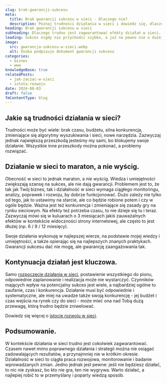 ```yaml
---
slug: brak-gwarancji-sukcesu
meta:
  title: Brak gwarancji sukcesu w sieci - Dlaczego nie?
  description: Poznaj trudności działania w sieci i dowiedz się, dlaczego trudno jest dać gwarancję sukcesu.
heading: Brak gwarancji sukcesu w sieci
subheading: Dlaczego trudno jest zagwarantować efekty działań w sieci.
leading: Sukces nigdy nie przychodzi szybko, a już na pewno nie o dużej skali. Nie można też go zagwarantować.
image:
  src: gwarancja-sukcesu-w-sieci.webp
  alt: Osoba podpisuje dokument gwarancji sukcesu
categories:
  - biznes
  - www
knowledgeBase: true
relatedPosts:
  - jak-zaczac-w-sieci
  - istota-rozwoju
date: 2024-08-03
draft: false
fmContentType: blog
---
```


## Jakie są trudności działania w sieci?

Trudności może być wiele: brak czasu, budżetu, silna konkurencja, zmieniające się algorytmy wyszukiwania i sieci, nowe narzędzia. Zazwyczaj jednak największą przeszkodą jesteśmy my sami, bo blokujemy swoje działanie. Wszystkie inne przeszkody można pokonać, a problemy rozwiązać.

## Działanie w sieci to maraton, a nie wyścig.

Obecność w sieci to jednak maraton, a nie wyścig. Wiedza i umiejętności zwiększają szansę na sukces, ale nie dają gwarancji. Problemem jest to, że tak jak Twój biznes, tak i działalność w sieci wymaga ciągłego monitoringu, analizy, poprawek i rozwoju, by dobrze funkcjonować. Dużo zależy nie tylko od tego, jak to ustawimy na starcie, ale co będzie robione potem i czy w ogóle będzie. Ważna jest też konkurencja i zmieniające się zasady gry na rynku sieciowym. Na efekty też potrzeba czasu, to nie dzieje się tu i teraz. Zazwyczaj mówi się w kuluarach o 3 miesiącach jakiś zauważalnych efektów w kontekście widoczności strony internetowej, ale często to jest dłużej (np. 6 / 9 / 12 miesięcy).

Swoje działania wykonuję w najlepszej wierze, na podstawie mojej wiedzy i umiejętności, a także opierając się na najlepszych znanych praktykach. Gwarancji sukcesu dać nie mogę, ale gwarancję zaangażowania tak.

## Kontynuacja działań jest kluczowa.

Samo [rozpoczęcie działania w sieci](/blog/jak-zaczac-w-sieci/), postawienie wszystkiego do pionu, odpowiednie zaplanowanie i realizacja może nie wystarczyć. Czynników mających wpływ na potencjalny sukces jest wiele, a najbardziej ogólne to zaufanie, czas i konkurencja. Działanie musi być odpowiednie i systematyczne, ale miej na uwadze także swoją konkurencję - jej budżet i czas wejścia na rynek czy do sieci - może mieć ona nad Tobą dużą przewagę, którą trudno będzie zniwelować.

Dowiedz się więcej o [istocie rozwoju w sieci](/blog/istota-rozwoju/).

## Podsumowanie.

W kontekście działania w sieci trudno jest cokolwiek zagwarantować. Czasem nawet mimo poprawnego działania i strategii można nie osiągać zadowalających rezultatów, a przynajmniej nie w krótkim okresie. Działalność w sieci to ciągła praca rozwojowa, monitorowanie i badanie wprowadzanych zmian. Jedno jednak jest pewne: jeśli nie będziesz działać, to nic nie zyskasz, bo kto nie gra, ten nie wygrywa. Warto działać, a najlepiej robić to w przemyślany i poparty wiedzą sposób.
